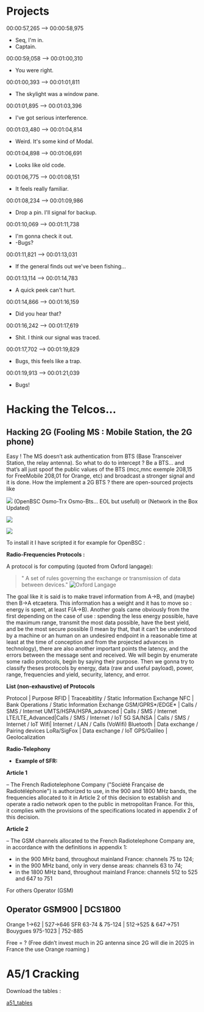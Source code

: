 # Projects


00:00:57,265 --> 00:00:58,975
- Seq, I'm in.
- Captain.

00:00:59,058 --> 00:01:00,310
- You were right.

00:01:00,393 --> 00:01:01,811
- The skylight was a window pane.

00:01:01,895 --> 00:01:03,396
- I've got serious interference.

00:01:03,480 --> 00:01:04,814
- Weird. It's some kind of Modal.

00:01:04,898 --> 00:01:06,691
- Looks like old code.

00:01:06,775 --> 00:01:08,151
- It feels really familiar.

00:01:08,234 --> 00:01:09,986
- Drop a pin. I'll signal for backup.

00:01:10,069 --> 00:01:11,738
- I'm gonna check it out.
- -Bugs?

00:01:11,821 --> 00:01:13,031
- If the general finds out we've been fishing...

00:01:13,114 --> 00:01:14,783
- A quick peek can't hurt.

00:01:14,866 --> 00:01:16,159
- Did you hear that?

00:01:16,242 --> 00:01:17,619
- Shit. I think our signal was traced.

00:01:17,702 --> 00:01:19,829
- Bugs, this feels like a trap.

00:01:19,913 --> 00:01:21,039
- Bugs!

# Hacking the Telcos...

## Hacking 2G (Fooling MS : Mobile Station, the 2G phone)

Easy ! The MS doesn’t ask authentication from BTS (Base Transceiver Station, the relay antenna). So what to do to intercept ? Be a BTS… and
that’s all just spoof the public values of the BTS (mcc,mnc exemple 208,15 for FreeMobile 208,01 for Orange, etc) and broadcast a stronger
signal and it is done. How the implement a 2G BTS ? there are open-sourced projects like

[![](https://umtrx.org/wp/wp-content/uploads/2013/11/osmocom_logo.png)](https://github.com/osmocom) (OpenBSC Osmo-Trx Osmo-Bts… EOL but usefull) or (Network in the Box Updated)

[![](https://avatars.githubusercontent.com/u/6938234)](https://github.com/RangeNetworks/openbts) 

[![](https://i0.wp.com/yatebts.com/wp-content/uploads/2018/11/500px-YateBTS_Linux_Yate_2015-12-08.png)](https://github.com/vir/yate)

To install it I have scripted it for example for OpenBSC : 

**Radio-Frequencies Protocols :**

A protocol is for computing (quoted from Oxford langage):  

> " A set of rules governing the exchange or transmission of data between devices." ![Oxford Langage](https://www.oed.com/)

The goal like it is said is to make travel information from A-\>B, and (maybe) then B-\>A etcaetera. This information has a weight and it has to move so : energy is spent, at least F(A-\>B). Another goals came obviously from the first depending on
the case of use : spending the less energy possible, have the maximum range, transmit the most data possible, have the best yield, and be the most secure possible (I mean by that, that it can’t be understood by a
machine or an human on an undesired endpoint in a reasonable time at least at the time of conception and from the projected advances in technology), there are also another important points the latency, and
the errors between the message sent and received. We will begin by enumerate some radio protocols, begin by saying their purpose. Then we
gonna try to classify theses protocols by energy, data (raw and useful payload), power, range, frequencies and yield, security, latency, and
error.

**List (non-exhaustive) of Protocols**

Protocol | Purpose
RFID | Traceabitlity / Static Information Exchange
NFC | Bank Operations / Static Information Exchange
GSM/GPRS*/EDGE* | Calls / SMS / Internet
UMTS/HSPA/HSPA_advanced | Calls / SMS / Internet
LTE/LTE_Advanced|Calls / SMS / Internet / IoT 
5G SA/NSA   | Calls / SMS / Internet / IoT 
Wifi| Internet / LAN / Calls (VoWifi)
Bluetooth   | Data exchange / Pairing devices
LoRa/SigFox | Data exchange / IoT
GPS/Galileo | Geolocalization


**Radio-Telephony**

- **Example of SFR:**

**Article 1**

– The French Radiotelephone Company ("Société Française de Radiotéléphonie") is authorized to use, in the 900 and 1800 MHz bands,
the frequencies allocated to it in Article 2 of this decision to establish and operate a radio network open to the public in metropolitan
France. For this, it complies with the provisions of the specifications located in appendix 2 of this decision.

**Article 2**

– The GSM channels allocated to the French Radiotelephone Company are,
in accordance with the definitions in appendix 1:

-   in the 900 MHz band, throughout mainland France: channels 75 to 124;
-   in the 900 MHz band, only in very dense areas: channels 63 to 74;
-   in the 1800 MHz band, throughout mainland France: channels 512 to
525 and 647 to 751

For others Operator (GSM)

 Operator GSM900  | DCS1800
---------------------------
Orange   1→62 | 527→646
SFR  63-74 & 75-124 | 512→525 & 647→751
Bouygues 975-1023 | 752-885

Free = ? (Free didn’t invest much in 2G antenna since 2G will die in 2025 in France the use Orange roaming )


# **A5/1 Cracking**

Download the tables :

[a51_tables](assets/https://infocon.org/rainbow%20tables/A51/)

